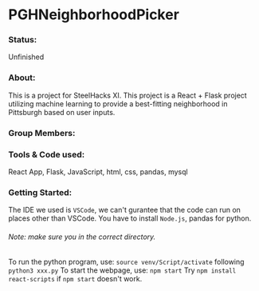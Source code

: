 # PGHNeighborhoodPicker
### Status:
Unfinished
### About:
This is a project for SteelHacks XI.
This project is a React + Flask project utilizing machine learning to provide a best-fitting neighborhood in Pittsburgh based on user inputs.
### Group Members:

### Tools & Code used:
React App, Flask, JavaScript, html, css, pandas, mysql
### Getting Started:
The IDE we used is `VSCode`, we can't gurantee that the code can run on places other than VSCode.
You have to install `Node.js`, pandas for python.
###### Note: make sure you in the correct directory.
To run the python program, use: `source venv/Script/activate` following `python3 xxx.py`
To start the webpage, use: `npm start`
Try `npm install react-scripts` if `npm start` doesn't work.

